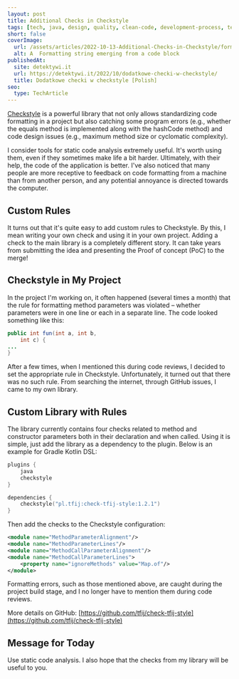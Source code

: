 ```yaml
---
layout: post
title: Additional Checks in Checkstyle
tags: [tech, java, design, quality, clean-code, development-process, testing]
short: false
coverImage:
  url: /assets/articles/2022-10-13-Additional-Checks-in-Checkstyle/formatting.webp
  alt: A  Formatting string emerging from a code block
publishedAt:
  site: detektywi.it
  url: https://detektywi.it/2022/10/dodatkowe-checki-w-checkstyle/
  title: Dodatkowe checki w checkstyle [Polish]
seo:
  type: TechArticle
---
```


[Checkstyle](https://checkstyle.sourceforge.io/) is a powerful library that not only allows standardizing code formatting in a project but also catching some program errors
(e.g., whether the equals method is implemented along with the hashCode method) and code design issues (e.g., maximum method size or cyclomatic complexity).

I consider tools for static code analysis extremely useful.
It's worth using them, even if they sometimes make life a bit harder.
Ultimately, with their help, the code of the application is better.
I've also noticed that many people are more receptive to feedback on code formatting from a machine than from another person, and any potential annoyance is directed towards the computer.

## Custom Rules

It turns out that it's quite easy to add custom rules to Checkstyle.
By this, I mean writing your own check and using it in your own project.
Adding a check to the main library is a completely different story.
It can take years from submitting the idea and presenting the Proof of concept (PoC) to the merge!

## Checkstyle in My Project

In the project I'm working on, it often happened (several times a month) that the rule for formatting method parameters was violated – whether parameters were in one line or each in a separate line.
The code looked something like this:

```java
public int fun(int a, int b,
    int c) {
...    
}
```

After a few times, when I mentioned this during code reviews, I decided to set the appropriate rule in Checkstyle.
Unfortunately, it turned out that there was no such rule.
From searching the internet, through GitHub issues, I came to my own library.

## Custom Library with Rules

The library currently contains four checks related to method and constructor parameters both in their declaration and when called.
Using it is simple, just add the library as a dependency to the plugin.
Below is an example for Gradle Kotlin DSL:

```kotlin
plugins {
    java
    checkstyle
}

dependencies {
    checkstyle("pl.tfij:check-tfij-style:1.2.1")
}
```

Then add the checks to the Checkstyle configuration:

```xml
<module name="MethodParameterAlignment"/>
<module name="MethodParameterLines"/>
<module name="MethodCallParameterAlignment"/>
<module name="MethodCallParameterLines">
    <property name="ignoreMethods" value="Map.of"/>
</module>
```

Formatting errors, such as those mentioned above, are caught during the project build stage, and I no longer have to mention them during code reviews.

More details on GitHub: [https://github.com/tfij/check-tfij-style](https://github.com/tfij/check-tfij-style)

## Message for Today

Use static code analysis.
I also hope that the checks from my library will be useful to you.
